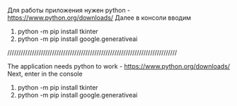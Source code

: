 Для работы приложения нужен python - https://www.python.org/downloads/
Далее в консоли вводим
1. python -m pip install tkinter
2. python -m pip install google.generativeai

////////////////////////////////////////////////////////////////////////////

The application needs python to work - https://www.python.org/downloads/
Next, enter in the console
1. python -m pip install tkinter
2. python -m pip install google.generativeai

